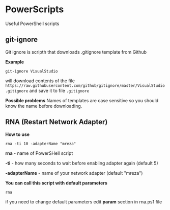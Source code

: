 # PowerScripts
Useful PowerShell scripts

## git-ignore

Git ignore is scripth that downloads .gitignore template from Github

**Example**
```
git-ignore VisualStudio
```
will download contents of the file `https://raw.githubusercontent.com/github/gitignore/master/VisualStudio.gitignore` and save it to file `.gitignore`

**Possible problems**
Names of templates are case sensitive so you should know the name before downloading.


## RNA (Restart Network Adapter)

**How to use**
```
rna -ti 10 -adapterName "mreza"
```
**rna** - name of PowerSHell script

**-ti** - how many seconds to wait before enabling adapter again (default 5)

**-adapterName** - name of your network adapter (default "mreza")

**You can call this script with default parameters**
```
rna
```
if you need to change default parameters edit **param** section in rna.ps1 file
